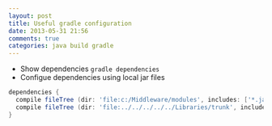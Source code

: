 ```yaml
---
layout: post
title: Useful gradle configuration
date: 2013-05-31 21:56
comments: true
categories: java build gradle
---
```


* Show dependencies `gradle dependencies`
* Configue dependencies using local jar files
```groovy
dependencies {
  compile fileTree (dir: 'file:c:/Middleware/modules', includes: ['*.jar'])
  compile fileTree (dir: 'file:../../../../../Libraries/trunk', includes: ['ViewController.jar'])
}
```


